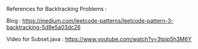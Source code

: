 References for Backtracking Problems :

Blog : https://medium.com/leetcode-patterns/leetcode-pattern-3-backtracking-5d9e5a03dc26

Video for Subset.java : https://www.youtube.com/watch?v=3tpjp5h3M6Y
